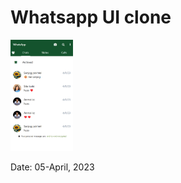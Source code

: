 # Whatsapp UI clone 

<img src="https://raw.githubusercontent.com/gari-ma/UI-Clones-Web/main/whatsapp/output.png" width="100">

Date: 05-April, 2023